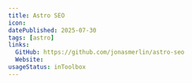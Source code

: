 ```yaml
---
title: Astro SEO
icon:  
datePublished: 2025-07-30
tags: [astro]
links:
  GitHub: https://github.com/jonasmerlin/astro-seo
  Website: 
usageStatus: inToolbox
---
```

